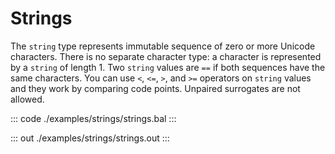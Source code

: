 # Strings

The `string` type represents immutable sequence of zero or more Unicode characters. 
There is no separate character type: a character is represented by a `string` of length 1.
Two `string` values are `==` if both sequences have the same characters.
You can use `<`, `<=`, `>`, and `>=` operators on `string` values and they work by comparing code points.
Unpaired surrogates are not allowed.

::: code ./examples/strings/strings.bal :::

::: out ./examples/strings/strings.out :::